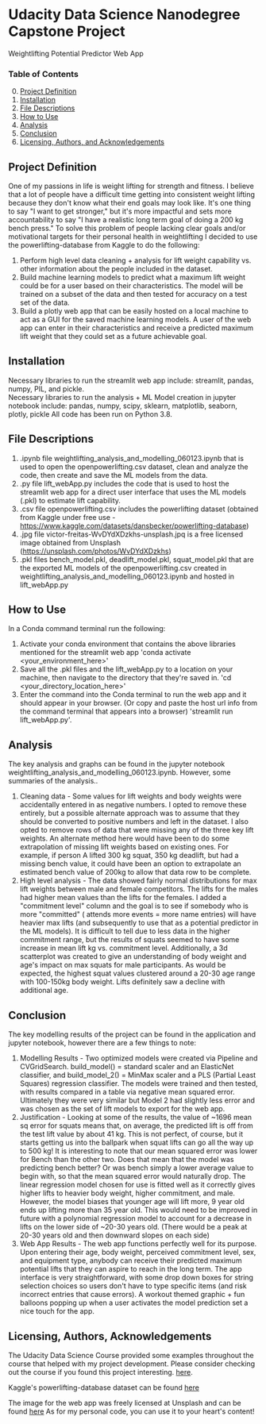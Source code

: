 # Udacity Data Science Nanodegree Capstone Project
Weightlifting Potential Predictor Web App
 
### Table of Contents

0. [Project Definition](#summary)
1. [Installation](#installation)
2. [File Descriptions](#files)
3. [How to Use](#use)
4. [Analysis](#analysis)
5. [Conclusion](#results)
6. [Licensing, Authors, and Acknowledgements](#licensing)

## Project Definition <a name="summary"></a>

One of my passions in life is weight lifting for strength and fitness.
I believe that a lot of people have a difficult time getting into consistent weight lifting because they don't know what their end goals may look like.
It's one thing to say "I want to get stronger," but it's more impactful and sets more accountability to say "I have a realistic long term goal of doing a 200 kg bench press."
To solve this problem of people lacking clear goals and/or motivational targets for their personal health in weightlifting I decided to use the powerlifting-database from Kaggle to do the following:

1. Perform high level data cleaning + analysis for lift weight capability vs. other information about the people included in the dataset.
2. Build machine learning models to predict what a maximum lift weight could be for a user based on their characteristics. The model will be trained on a subset of the data and then tested for accuracy on a test set of the data.
3. Build a plotly web app that can be easily hosted on a local machine to act as a GUI for the saved machine learning models. A user of the web app can enter in their characteristics and receive a predicted maximum lift weight that they could set as a future achievable goal.

## Installation <a name="installation"></a>

Necessary libraries to run the streamlit web app include: streamlit, pandas, numpy, PIL, and pickle.  
Necessary libraries to run the analysis + ML Model creation in jupyter notebook include: pandas, numpy, scipy, sklearn, matplotlib, seaborn, plotly, pickle
All code has been run on Python 3.8.

## File Descriptions <a name="files"></a>

1) .ipynb file weightlifting_analysis_and_modelling_060123.ipynb that is used to open the openpowerlifting.csv dataset, clean and analyze the code, then create and save the ML models from the data.
2) .py file lift_webApp.py includes the code that is used to host the streamlit web app for a direct user interface that uses the ML models (.pkl) to estimate lift capability.
3) .csv file openpowerlifting.csv includes the powerlifting dataset (obtained from Kaggle under free use - https://www.kaggle.com/datasets/dansbecker/powerlifting-database)
4) .jpg file victor-freitas-WvDYdXDzkhs-unsplash.jpq is a free licensed image obtained from Unsplash (https://unsplash.com/photos/WvDYdXDzkhs)
5) .pkl files bench_model.pkl, deadlift_model.pkl, squat_model.pkl that are the exported ML models of the openpowerlifting.csv created in weightlifting_analysis_and_modelling_060123.ipynb and hosted in lift_webApp.py


## How to Use <a name="use"></a>

In a Conda command terminal run the following:
1) Activate your conda environment that contains the above libraries mentioned for the streamlit web app
    'conda activate <your_environment_here>'
2) Save all the .pkl files and the lift_webApp.py to a location on your machine, then navigate to the directory that they're saved in.
     'cd <your_directory_location_here>'
3) Enter the command into the Conda terminal to run the web app and it should appear in your browser. (Or copy and paste the host url info from the command terminal that appears into a browser)
    'streamlit run lift_webApp.py'.

## Analysis<a name="analysis"></a>

The key analysis and graphs can be found in the jupyter notebook weightlifting_analysis_and_modelling_060123.ipynb. However, some summaries of the analysis..
1) Cleaning data - Some values for lift weights and body weights were accidentally entered in as negative numbers. I opted to remove these entirely, but a possible alternate approach was to assume that they should be converted to positive numbers and left in the dataset.  I also opted to remove rows of data that were missing any of the three key lift weights. An alternate method here would have been to do some extrapolation of missing lift weights based on existing ones. For example, if person A lifted 300 kg squat, 350 kg deadlift, but had a missing bench value, it could have been an option to extrapolate an estimated bench value of 200kg to allow that data row to be complete.
2) High level analysis - The data showed fairly normal distributions for max lift weights between male and female competitors. The lifts for the males had higher mean values than the lifts for the females. I added a "commitment level" column and the goal is to see if somebody who is more "committed" ( attends more events = more name entries) will have heavier max lifts (and subsequently to use that as a potential predictor in the ML models). It is difficult to tell due to less data in the higher commitment range, but the results of squats seemed to have some increase in mean lift kg vs. commitment level. Additionally, a 3d scatterplot was created to give an understanding of body weight and age's impact on max squats for male participants. As would be expected, the highest squat values clustered around a 20-30 age range with 100-150kg body weight. Lifts definitely saw a decline with additional age.


## Conclusion<a name="results"></a>

The key modelling results of the project can be found in the application and jupyter notebook, however there are a few things to note:
1) Modelling Results - Two optimized models were created via Pipeline and CVGridSearch. build_model() = standard scaler and an ElasticNet classifier, and build_model_2() = MinMax scaler and a PLS (Partial Least Squares) regression classifier. The models were trained and then tested, with results compared in a table via negative mean squared error. Ultimately they were very similar but Model 2 had slightly less error and was chosen as the set of lift models to export for the web app.
2) Justification - Looking at some of the results, the value of ~1696 mean sq error for squats means that, on average, the predicted lift is off from the test lift value by about 41 kg. This is not perfect, of course, but it starts getting us into the ballpark when squat lifts can go all the way up to 500 kg! It is interesting to note that our mean squared error was lower for Bench than the other two. Does that mean that the model was predicting bench better? Or was bench simply a lower average value to begin with, so that the mean squared error would naturally drop. The linear regression model chosen for use is fitted well as it correctly gives higher lifts to heavier body weight, higher commitment, and male. However, the model biases that younger age will lift more, 9 year old ends up lifting more than 35 year old. This would need to be improved in future with a polynomial regression model to account for a decrease in lifts on the lower side of ~20-30 years old. (There would be a peak at 20-30 years old and then downward slopes on each side)
3) Web App Results - The web app functions perfectly well for its purpose. Upon entering their age, body weight, perceived commitment level, sex, and equipment type, anybody can receive their predicted maximum potential lifts that they can aspire to reach in the long term. The app interface is very straightforward, with some drop down boxes for string selection choices so users don't have to type specific items (and risk incorrect entries that cause errors). A workout themed graphic + fun balloons popping up when a user activates the model prediction set a nice touch for the app.

## Licensing, Authors, Acknowledgements<a name="licensing"></a>

The Udacity Data Science Course provided some examples throughout the course that helped with my project development. Please consider checking out the course if you found this project interesting. [here](https://www.udacity.com/courses/all?utm_source=gsem_brand&utm_medium=ads_r&utm_campaign=747168232_c_individuals&utm_term=126315200811&utm_keyword=udacity_e&gclid=CjwKCAjw586hBhBrEiwAQYEnHVqnxwSRVfaDb53lwF5Fa3Jx1xeR7nfh3ZokP82uTh0IFPzLBeHE0RoC5RsQAvD_BwE).

Kaggle's powerlifting-database dataset can be found [here](https://www.kaggle.com/datasets/dansbecker/powerlifting-database)

The image for the web app was freely licensed at Unsplash and can be found [here](https://unsplash.com/photos/WvDYdXDzkhs)
As for my personal code, you can use it to your heart's content!